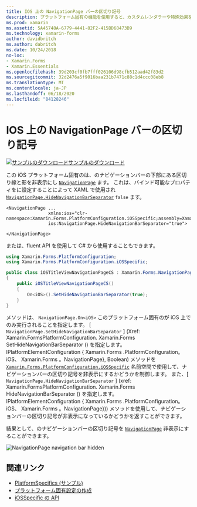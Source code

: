 ```yaml
---
title: IOS 上の NavigationPage バーの区切り記号
description: プラットフォーム固有の機能を使用すると、カスタムレンダラーや特殊効果を実装することなく、特定のプラットフォームでのみ使用できる機能を使用できます。 この記事では、NavigationPage のナビゲーションバーの下部にある区切り線と影を非表示にする iOS プラットフォーム固有のを使用する方法について説明します。
ms.prod: xamarin
ms.assetid: 5A45748A-6779-4441-82F2-415BD68473B9
ms.technology: xamarin-forms
author: davidbritch
ms.author: dabritch
ms.date: 10/24/2018
no-loc:
- Xamarin.Forms
- Xamarin.Essentials
ms.openlocfilehash: 39d203cf0fb7fff026106d98cfb512aad42f83d2
ms.sourcegitcommit: 32d2476a5f9016baa231b7471c88c1d4ccc08eb8
ms.translationtype: MT
ms.contentlocale: ja-JP
ms.lasthandoff: 06/18/2020
ms.locfileid: "84128246"
---
```

# <a name="navigationpage-bar-separator-on-ios"></a>IOS 上の NavigationPage バーの区切り記号

[![サンプルのダウンロード](~/media/shared/download.png)サンプルのダウンロード](https://docs.microsoft.com/samples/xamarin/xamarin-forms-samples/userinterface-platformspecifics)

この iOS プラットフォーム固有のは、のナビゲーションバーの下部にある区切り線と影を非表示にし [`NavigationPage`](xref:Xamarin.Forms.NavigationPage) ます。 これは、バインド可能なプロパティをに設定することによって XAML で使用され [`NavigationPage.HideNavigationBarSeparator`](xref:Xamarin.Forms.PlatformConfiguration.iOSSpecific.NavigationPage.HideNavigationBarSeparatorProperty) `false` ます。

```xaml
<NavigationPage ...
                xmlns:ios="clr-namespace:Xamarin.Forms.PlatformConfiguration.iOSSpecific;assembly=Xamarin.Forms.Core"
                ios:NavigationPage.HideNavigationBarSeparator="true">

</NavigationPage>
```

または、fluent API を使用して C# から使用することもできます。

```csharp
using Xamarin.Forms.PlatformConfiguration;
using Xamarin.Forms.PlatformConfiguration.iOSSpecific;

public class iOSTitleViewNavigationPageCS : Xamarin.Forms.NavigationPage
{
    public iOSTitleViewNavigationPageCS()
    {
        On<iOS>().SetHideNavigationBarSeparator(true);
    }
}
```

メソッドは、 `NavigationPage.On<iOS>` このプラットフォーム固有のが iOS 上でのみ実行されることを指定します。 [ `NavigationPage.SetHideNavigationBarSeparator` ] (Xref: Xamarin.FormsPlatformConfiguration. Xamarin.Forms SetHideNavigationBarSeparator () を指定します。IPlatformElementConfiguration { Xamarin.Forms .PlatformConfiguration。 iOS、 Xamarin.Forms 。NavigationPage}, Boolean) メソッドを [`Xamarin.Forms.PlatformConfiguration.iOSSpecific`](xref:Xamarin.Forms.PlatformConfiguration.iOSSpecific) 名前空間で使用して、ナビゲーションバーの区切り記号を非表示にするかどうかを制御します。 また、[ `NavigationPage.HideNavigationBarSeparator` ] (xref: Xamarin.FormsPlatformConfiguration. Xamarin.Forms HideNavigationBarSeparator () を指定します。IPlatformElementConfiguration { Xamarin.Forms .PlatformConfiguration。 iOS、 Xamarin.Forms 。NavigationPage})) メソッドを使用して、ナビゲーションバーの区切り記号が非表示になっているかどうかを返すことができます。

結果として、のナビゲーションバーの区切り記号を [`NavigationPage`](xref:Xamarin.Forms.NavigationPage) 非表示にすることができます。

![](navigation-bar-separator-images/navigationpage-hideseparatorbar.png "NavigationPage navigation bar hidden")

## <a name="related-links"></a>関連リンク

- [PlatformSpecifics (サンプル)](https://docs.microsoft.com/samples/xamarin/xamarin-forms-samples/userinterface-platformspecifics)
- [プラットフォーム固有設定の作成](~/xamarin-forms/platform/platform-specifics/index.md#creating-platform-specifics)
- [iOSSpecific の API](xref:Xamarin.Forms.PlatformConfiguration.iOSSpecific)
